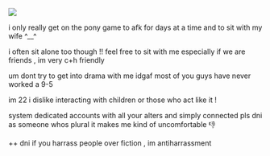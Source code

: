 ![](https://i.postimg.cc/s2KMvVYp/ramattra-ramattra-princess.gif)

i only really get on the pony game to afk for days at a time and to sit with my wife ^__^

i often sit alone too though !! feel free to sit with me especially if we are friends 
, im very c+h friendly 

um dont try to get into drama with me idgaf
most of you guys have never worked a 9-5 

im 22 i dislike interacting with children or those who act like it !

system dedicated accounts with all your alters and simply connected pls dni
as someone whos plural it makes me kind of uncomfortable 👎

++ dni if you harrass people over fiction ,  im antiharrassment 
